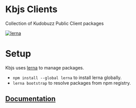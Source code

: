 # Kbjs Clients
Collection of Kudobuzz Public Client packages

[![lerna](https://img.shields.io/badge/maintained%20with-lerna-cc00ff.svg)](https://lernajs.io/)

# Setup

Kbjs uses [lerna](https://lernajs.io/) to manage packages.

- `npm install --global lerna` to install lerna globally.
- `lerna bootstrap` to resolve packages from npm registry.

## [Documentation](https://kudobuzz.github.io/kbjs-clients/#/core)

